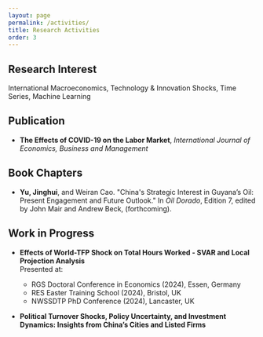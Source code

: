 ```yaml
---
layout: page
permalink: /activities/
title: Research Activities
order: 3
---
```


## Research Interest
International Macroeconomics, Technology & Innovation Shocks, Time Series, Machine Learning

## Publication
- **The Effects of COVID-19 on the Labor Market**, *International Journal of Economics, Business and Management*

## Book Chapters
- **Yu, Jinghui**, and Weiran Cao. "China's Strategic Interest in Guyana’s Oil: Present Engagement and Future Outlook." In *Oil Dorado*, Edition 7, edited by John Mair and Andrew Beck, (forthcoming).

## Work in Progress
- **Effects of World-TFP Shock on Total Hours Worked - SVAR and Local Projection Analysis**  
  Presented at:
  - RGS Doctoral Conference in Economics (2024), Essen, Germany
  - RES Easter Training School (2024), Bristol, UK
  - NWSSDTP PhD Conference (2024), Lancaster, UK

- **Political Turnover Shocks, Policy Uncertainty, and Investment Dynamics: Insights from China’s Cities and Listed Firms**